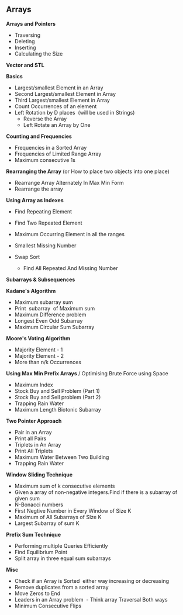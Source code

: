 ## Arrays

**Arrays and Pointers**

- Traversing
- Deleting
- Inserting
- Calculating the Size

**Vector and STL**

**Basics**

- Largest/smallest Element in an Array
- Second Largest/smallest Element in Array
- Third Largest/smallest Element in Array
- Count Occurrences of an element
- Left Rotation by D places  (will be used in Strings)
  - Reverse the Array
  - Left Rotate an Array by One

**Counting and Frequencies**

- Frequencies in a Sorted Array
- Frequencies of Limited Range Array
- Maximum consecutive 1s

**Rearranging the Array** (or How to place two objects into one place)

- Rearrange Array Alternately In Max Min Form
- Rearrange the array

**Using Array as Indexes**

- Find Repeating Element
- Find Two Repeated Element
- Maximum Occurring Element in all the ranges
- Smallest Missing Number
- Swap Sort

  - Find All Repeated And Missing Number

**Subarrays & Subsequences**

**Kadane's Algorithm**

- Maximum subarray sum
- Print  subarray  of Maximum sum
- Maximum Difference problem
- Longest Even Odd Subarray
- Maximum Circular Sum Subarray

**Moore's Voting Algorithm**

- Majority Element - 1
- Majority Element - 2
- More than n/k Occurrences

**Using Max Min Prefix Arrays** / Optimising Brute Force using Space

- Maximum Index
- Stock Buy and Sell Problem (Part 1)
- Stock Buy and Sell problem (Part 2)
- Trapping Rain Water
- Maximum Length Biotonic Subarray

**Two Pointer Approach**

- Pair in an Array
- Print all Pairs
- Triplets in An Array
- Print All Triplets
- Maximum Water Between Two Building
- Trapping Rain Water

**Window Sliding Technique**

- Maximum sum of k consecutive elements
- Given a array of non-negative integers.Find if there is a subarray of given sum
- N-Bonacci numbers
- First Negtive Number in Every Window of Size K
- Maximum of All Subarrays of SIze K
- Largest Subarray of sum K

**Prefix Sum Technique**

- Performing multiple Queries Efficiently
- Find Equilibrium Point
- Split array in three equal sum subarrays

**Misc**

- Check if an Array is Sorted  either way increasing or decreasing
- Remove duplicates from a sorted array
- Move Zeros to End
- Leaders in an Array problem  - Think array Traversal Both ways
- Minimum Consecutive Flips
